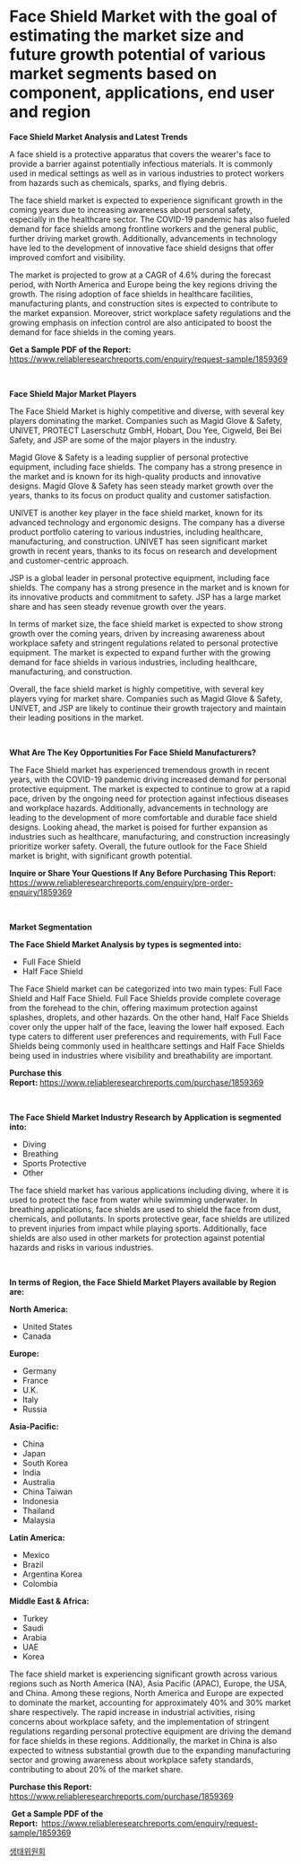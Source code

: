 <p><h1>Face Shield Market with the goal of estimating the market size and future growth potential of various market segments based on component, applications, end user and region</h1></p><p><strong>Face Shield Market Analysis and Latest Trends</strong></p>
<p><p>A face shield is a protective apparatus that covers the wearer's face to provide a barrier against potentially infectious materials. It is commonly used in medical settings as well as in various industries to protect workers from hazards such as chemicals, sparks, and flying debris.</p><p>The face shield market is expected to experience significant growth in the coming years due to increasing awareness about personal safety, especially in the healthcare sector. The COVID-19 pandemic has also fueled demand for face shields among frontline workers and the general public, further driving market growth. Additionally, advancements in technology have led to the development of innovative face shield designs that offer improved comfort and visibility.</p><p>The market is projected to grow at a CAGR of 4.6% during the forecast period, with North America and Europe being the key regions driving the growth. The rising adoption of face shields in healthcare facilities, manufacturing plants, and construction sites is expected to contribute to the market expansion. Moreover, strict workplace safety regulations and the growing emphasis on infection control are also anticipated to boost the demand for face shields in the coming years.</p></p>
<p><strong>Get a Sample PDF of the Report:&nbsp;</strong> <a href="https://www.reliableresearchreports.com/enquiry/request-sample/1859369">https://www.reliableresearchreports.com/enquiry/request-sample/1859369</a></p>
<p>&nbsp;</p>
<p><strong>Face Shield Major Market Players</strong></p>
<p><p>The Face Shield Market is highly competitive and diverse, with several key players dominating the market. Companies such as Magid Glove & Safety, UNIVET, PROTECT Laserschutz GmbH, Hobart, Dou Yee, Cigweld, Bei Bei Safety, and JSP are some of the major players in the industry. </p><p>Magid Glove & Safety is a leading supplier of personal protective equipment, including face shields. The company has a strong presence in the market and is known for its high-quality products and innovative designs. Magid Glove & Safety has seen steady market growth over the years, thanks to its focus on product quality and customer satisfaction.</p><p>UNIVET is another key player in the face shield market, known for its advanced technology and ergonomic designs. The company has a diverse product portfolio catering to various industries, including healthcare, manufacturing, and construction. UNIVET has seen significant market growth in recent years, thanks to its focus on research and development and customer-centric approach.</p><p>JSP is a global leader in personal protective equipment, including face shields. The company has a strong presence in the market and is known for its innovative products and commitment to safety. JSP has a large market share and has seen steady revenue growth over the years.</p><p>In terms of market size, the face shield market is expected to show strong growth over the coming years, driven by increasing awareness about workplace safety and stringent regulations related to personal protective equipment. The market is expected to expand further with the growing demand for face shields in various industries, including healthcare, manufacturing, and construction. </p><p>Overall, the face shield market is highly competitive, with several key players vying for market share. Companies such as Magid Glove & Safety, UNIVET, and JSP are likely to continue their growth trajectory and maintain their leading positions in the market.</p></p>
<p>&nbsp;</p>
<p><strong>What Are The Key Opportunities For Face Shield Manufacturers?</strong></p>
<p><p>The Face Shield market has experienced tremendous growth in recent years, with the COVID-19 pandemic driving increased demand for personal protective equipment. The market is expected to continue to grow at a rapid pace, driven by the ongoing need for protection against infectious diseases and workplace hazards. Additionally, advancements in technology are leading to the development of more comfortable and durable face shield designs. Looking ahead, the market is poised for further expansion as industries such as healthcare, manufacturing, and construction increasingly prioritize worker safety. Overall, the future outlook for the Face Shield market is bright, with significant growth potential.</p></p>
<p><strong>Inquire or Share Your Questions If Any Before Purchasing This Report:</strong> <a href="https://www.reliableresearchreports.com/enquiry/pre-order-enquiry/1859369">https://www.reliableresearchreports.com/enquiry/pre-order-enquiry/1859369</a></p>
<p>&nbsp;</p>
<p><strong>Market Segmentation</strong></p>
<p><strong>The Face Shield Market Analysis by types is segmented into:</strong></p>
<p><ul><li>Full Face Shield</li><li>Half Face Shield</li></ul></p>
<p><p>The Face Shield market can be categorized into two main types: Full Face Shield and Half Face Shield. Full Face Shields provide complete coverage from the forehead to the chin, offering maximum protection against splashes, droplets, and other hazards. On the other hand, Half Face Shields cover only the upper half of the face, leaving the lower half exposed. Each type caters to different user preferences and requirements, with Full Face Shields being commonly used in healthcare settings and Half Face Shields being used in industries where visibility and breathability are important.</p></p>
<p><strong>Purchase this Report:&nbsp;</strong><a href="https://www.reliableresearchreports.com/purchase/1859369">https://www.reliableresearchreports.com/purchase/1859369</a></p>
<p>&nbsp;</p>
<p><strong>The Face Shield Market Industry Research by Application is segmented into:</strong></p>
<p><ul><li>Diving</li><li>Breathing</li><li>Sports Protective</li><li>Other</li></ul></p>
<p><p>The face shield market has various applications including diving, where it is used to protect the face from water while swimming underwater. In breathing applications, face shields are used to shield the face from dust, chemicals, and pollutants. In sports protective gear, face shields are utilized to prevent injuries from impact while playing sports. Additionally, face shields are also used in other markets for protection against potential hazards and risks in various industries.</p></p>
<p>&nbsp;</p>
<p><strong>In terms of Region, the Face Shield Market Players available by Region are:</strong></p>
<p>
    <p> <strong> North America: </strong>
        <ul>
            <li>United States</li>
            <li>Canada</li>
        </ul>
        </p> 
    <p> <strong> Europe: </strong>
        <ul>
            <li>Germany</li>
            <li>France</li>
            <li>U.K.</li>
            <li>Italy</li>
            <li>Russia</li>
        </ul>
        </p> 
    <p> <strong> Asia-Pacific: </strong>
        <ul>
            <li>China</li>
            <li>Japan</li>
            <li>South Korea</li>
            <li>India</li>
            <li>Australia</li>
            <li>China Taiwan</li>
            <li>Indonesia</li>
            <li>Thailand</li>
            <li>Malaysia</li>
        </ul>
        </p> 
    <p> <strong> Latin America: </strong>
        <ul>
            <li>Mexico</li>
            <li>Brazil</li>
            <li>Argentina Korea</li>
            <li>Colombia</li>
        </ul>
        </p> 
    <p> <strong> Middle East & Africa: </strong>
        <ul>
            <li>Turkey</li>
            <li>Saudi</li>
            <li>Arabia</li>
            <li>UAE</li>
            <li>Korea</li>
        </ul>
    </p>
    </p>
<p><p>The face shield market is experiencing significant growth across various regions such as North America (NA), Asia Pacific (APAC), Europe, the USA, and China. Among these regions, North America and Europe are expected to dominate the market, accounting for approximately 40% and 30% market share respectively. The rapid increase in industrial activities, rising concerns about workplace safety, and the implementation of stringent regulations regarding personal protective equipment are driving the demand for face shields in these regions. Additionally, the market in China is also expected to witness substantial growth due to the expanding manufacturing sector and growing awareness about workplace safety standards, contributing to about 20% of the market share.</p></p>
<p><strong>Purchase this Report: </strong><a href="https://www.reliableresearchreports.com/purchase/1859369">https://www.reliableresearchreports.com/purchase/1859369</a></p>
<p>&nbsp;<strong>Get a Sample PDF of the Report:&nbsp;&nbsp;</strong><a href="https://www.reliableresearchreports.com/enquiry/request-sample/1859369">https://www.reliableresearchreports.com/enquiry/request-sample/1859369</a></p>
<p><strong></strong></p>
<p><p><a href="https://github.com/oajzkywllm460/Market-Research-Report-List-1/blob/main/81458232564.md">생태위원회</a></p></p>